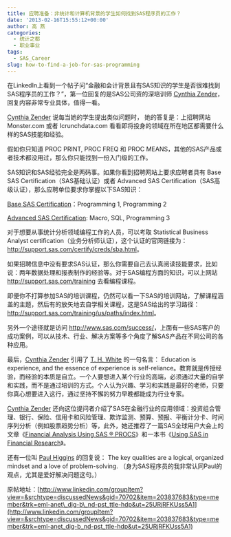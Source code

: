 ```yaml
---
title: 应聘准备：非统计和计算机背景的学生如何找到SAS程序员的工作？
date: '2013-02-16T15:55:12+00:00'
author: 高 燕
categories:
  - 统计之都
  - 职业事业
tags:
  - SAS_Career
slug: how-to-find-a-job-for-sas-programming
---
```


在LinkedIn上看到一个帖子问“金融和会计背景且有SAS知识的学生是否很难找到SAS程序员的工作？”，第一位回复的是SAS公司资的深培训师 [Cynthia Zender](http://control.blog.sina.com.cn/groups?viewMemberFeed=&gid=70702&memberID=7987482 "See this member's activity")，回复内容非常专业具体，值得一看。

[Cynthia Zender](http://control.blog.sina.com.cn/groups?viewMemberFeed=&gid=70702&memberID=7987482 "See this member's activity") 说每当她的学生提出类似问题时， 她的答复是：上招聘网站 Monster.com 或者 Icrunchdata.com 看看即将投身的领域在所在地区都需要什么样的SAS技能和经验。

假如你只知道 PROC PRINT, PROC FREQ 和 PROC MEANS，其他的SAS产品或者技术都没用过，那么你只能找到一份入门级的工作。

SAS知识和SAS经验完全是两码事。如果你看到招聘网站上要求应聘者具有 Base SAS Certification（SAS基础认证）或者 Advanced SAS Certification（SAS高级认证），那么应聘单位要求你掌握以下SAS知识：
  
<a href="http://support.sas.com/certify/creds/bp.html" target="_blank">Base SAS Certification</a>：Programming 1, Programming 2
  
<a href="http://support.sas.com/certify/creds/ap.html" target="_blank">Advanced SAS Certification</a>: Macro, SQL, Programming 3

对于想要从事统计分析领域编程工作的人员，可以考取 Statistical Business Analyst certification（业务分析师认证），这个认证的官网链接为： <a href="http://support.sas.com/certify/creds/sba.html" target="blank">http://support.sas.com/certify/creds/sba.html</a>。

如果招聘信息中没有要求SAS认证，那么你需要自己去认真阅读技能要求，比如说：两年数据处理和报表制作的经验等。对于SAS编程方面的知识，可以上网站 <a href="http://support.sas.com/training" target="blank">http://support.sas.com/training</a> 去看编程课程。

即便你不打算参加SAS的培训课程，仍然可以看一下SAS的培训网站，了解课程涵盖的主题，然后有的放矢地去自学相关课程，这是SAS给出的学习路径：<a href="http://support.sas.com/training/us/paths/index.html" target="blank">http://support.sas.com/training/us/paths/index.html</a>。

另外一个途径就是访问 <a href="http://www.sas.com/success/" target="blank">http://www.sas.com/success/</a>，上面有一些SAS客户的成功案例，可以从技术、行业、解决方案等多个角度了解SAS产品在不同公司的各种应用。

最后，[Cynthia Zender](http://control.blog.sina.com.cn/groups?viewMemberFeed=&gid=70702&memberID=7987482 "See this member's activity") 引用了 <a href="http://en.wikipedia.org/wiki/T._H._White" target="_blank">T. H. White</a> 的一句名言： Education is experience, and the essence of experience is self-reliance。教育就是传授经验，而经验的本质是自立。一个人要想进入某个行业的高端，必须通过大量的自学和实践，而不是通过培训的方式。个人认为兴趣、学习和实践是最好的老师，只要你真心想要进入这行，通过坚持不懈的努力早晚都能成为行业专家。 <!--more-->

[Cynthia Zender](http://control.blog.sina.com.cn/groups?viewMemberFeed=&gid=70702&memberID=7987482 "See this member's activity") 还向这位提问者介绍了SAS在金融行业的应用领域：投资组合管理、银行、保险、信用卡和风险管理、欺诈监测、预算、预报、平衡计分卡、时间序列分析（例如股票趋势分析）等，此外，她还推荐了一篇SAS全球用户大会上的文章《<a href="http://support.sas.com/resources/papers/proceedings10/261-2010.pdf" target="_blank">Financial Analysis Using SAS ® PROCS</a>》和一本书《<a href="https://support.sas.com/pubscat/bookdetails.jsp?catid=1&pc=57601" target="_blank">Using SAS in Financial Research</a>》。

还有一位叫 [Paul Higgins](http://control.blog.sina.com.cn/groups?viewMemberFeed=&gid=70702&memberID=51443200 "See this member's activity") 的回复说： The key qualities are a logical, organized mindset and a love of problem-solving. （身为SAS程序员的我非常认同Paul的观点，尤其是爱好解决问题这句。）

原帖地址：[http://www.linkedin.com/groupItem?view=&srchtype=discussedNews&gid=70702&item=203837683&type=member&trk=eml-anet\_dig-b\_nd-pst_ttle-hdp&ut=25URjRFKUss5A1](http://www.linkedin.com/groupItem?view=&srchtype=discussedNews&gid=70702&item=203837683&type=member&trk=eml-anet_dig-b_nd-pst_ttle-hdp&ut=25URjRFKUss5A1)
